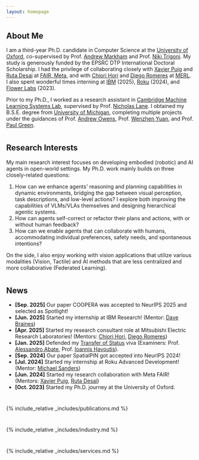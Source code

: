 ```yaml
---
layout: homepage
---
```


## About Me

I am a third-year Ph.D. candidate in Computer Science at the [University of Oxford](https://www.ox.ac.uk), co-supervised by Prof. [Andrew Markham](https://www.cs.ox.ac.uk/people/andrew.markham/) and Prof. [Niki Trigoni](https://en.wikipedia.org/wiki/Niki_Trigoni). My study is generously funded by the EPSRC DTP International Doctoral Scholarship. I had the privilege of collaborating closely with [Xavier Puig](https://www.xavierpuigf.com/) and [Ruta Desai](https://rutadesai.github.io/) at [FAIR, Meta](https://ai.meta.com/research/#fundamental-and-applied), and with [Chiori Hori](https://www.merl.com/people/chori) and [Diego Romeres](https://www.merl.com/people/romeres) at [MERL](https://www.merl.com/). I also spent wonderful times interning at [IBM](https://research.ibm.com/) (2025), [Roku](https://www.roku.com/en-gb/) (2024), and [Flower Labs](https://flower.ai/) (2023).

Prior to my Ph.D., I worked as a research assistant in [Cambridge Machine Learning Systems Lab](https://mlsys.cst.cam.ac.uk/), supervised by Prof. [Nicholas Lane](https://niclane.org/). I obtained my B.S.E. degree from [University of Michigan](https://umich.edu/), completing multiple projects under the guidances of Prof. [Andrew Owens](https://andrewowens.com/), Prof. [Wenzhen Yuan](https://siebelschool.illinois.edu/about/people/all-faculty/yuanwz), and Prof. [Paul Green](https://www.umtri.umich.edu/people/green-paul-a/).

<!-- <p style="color:red;">I am actively looking for a research internship for Summer 2025. Feel free to contact me for any research opportunities!</p> -->


<p style="margin-top: 40px;"></p>

## Research Interests

My main research interest focuses on developing embodied (robotic) and AI agents in open-world settings. My Ph.D. work mainly builds on three closely-related questions:

1. How can we enhance agents' reasoning and planning capabilities in dynamic environments, bridging the gap between visual perception, task descriptions, and low-level actions? I explore both improving the capabilities of VLMs/VLAs themselves and designing hierarchical agentic systems.
2. How can agents self-correct or refactor their plans and actions, with or without human feedback?
3. How can we enable agents that can collaborate with humans, accommodating individual preferences, safety needs, and spontaneous intentions?

On the side, I also enjoy working with vision applications that utilize various modalities (Vision, Tactile) and AI methods that are less centralized and more collaborative (Federated Learning).

<!-- So far, my Ph.D. work falls in the intersection of 3D Understanding, Robot Learning, and Computer Vision. -->
<!-- 1. Most agents today use VLMs/VLAs as their core reasoning component. How can we enhance their reasoning and planning capabilities in dynamic 3D environments, and bridge the gap from visual perception and task descriptions to low-level actions?
2. How can we represent humans within robot simulation platforms, considering factors such as motion feasibility, human-object interactions, and extending to human preferences, traits, and habits?
3. How can we design systems and frameworks that allow us to study open-ended human-robot collaboration, accommodating human preferences, needs, and spontaneous intentions? -->


<p style="margin-top: 40px;"></p>

## News
<!-- - **[Feb. 2024]** Our paper Continuous 3D Words got accepted into CVPR 2024! Check out our work [here](http://ttchengab.github.io/continuous_3d_words/)!
- **[Sep. 2023]** Our paper on Multi-Body SE(3) Equivariance is accepted to NeurIPS 2023!
- **[Aug. 2023]** Three papers are accepted to IEEE Transactions on Intelligent Transportation Systems, WACV 2024, and BMVC 2024.
- **[Jul. 2023]** Our paper 3DMiner got accepted into ICCV 2023!
- **[May. 2023]** Started my second internship at Adobe Research! (Mentors: [Matheus Gadelha](http://mgadelha.me), [Thibault Groueix](https://imagine.enpc.fr/~groueixt/), [Matthew Fisher](https://techmatt.github.io), and [Radomir Mech](https://research.adobe.com/person/radomir-mech/))
- **[Dec. 2022]** Defended my [Transfer of Status](https://www.ox.ac.uk/students/academic/guidance/graduate/research/status/DPhil) viva (Examiners: [Prof. Yarin Gal](https://www.cs.ox.ac.uk/people/yarin.gal/website/), [Prof. Ronald Clark](https://www.ron-clark.com)). -->
- **[Sep. 2025]** Our paper COOPERA was accepted to NeurIPS 2025 and selected as Spotlight!
- **[Jun. 2025]** Started my internship at IBM Research! (Mentor: [Dave Braines](https://research.ibm.com/people/david-braines))
- **[Apr. 2025]** Started my research consultant role at Mitsubishi Electric Research Laboratories! (Mentors: [Chiori Hori](https://www.merl.com/people/chori), [Diego Romeres](https://www.merl.com/people/romeres))
- **[Jan. 2025]** Defended my [Transfer of Status](https://www.ox.ac.uk/students/academic/guidance/graduate/research/status/DPhil) viva (Examiners: Prof. [Alessandro Abate](https://www.cs.ox.ac.uk/people/alessandro.abate/), Prof. [Ioannis Havoutis](https://ihavoutis.github.io/)).
- **[Sep. 2024]** Our paper SpatialPIN got accepted into NeurIPS 2024!
- **[Jul. 2024]** Started my internship at Roku Advanced Development! (Mentor: [Michael Sanders](http://linkedin.com/in/michael-sanders-8b52b1164))
- **[Jun. 2024]** Started my research collaboration with Meta FAIR! (Mentors: [Xavier Puig](https://www.xavierpuigf.com/), [Ruta Desai](https://rutadesai.github.io/))
- **[Oct. 2023]** Started my Ph.D. journey at the University of Oxford.


<p style="margin-top: 40px;"></p>
{% include_relative _includes/publications.md %}

<p style="margin-top: 40px;"></p>
{% include_relative _includes/industry.md %}

<p style="margin-top: 40px;"></p>
{% include_relative _includes/services.md %}

